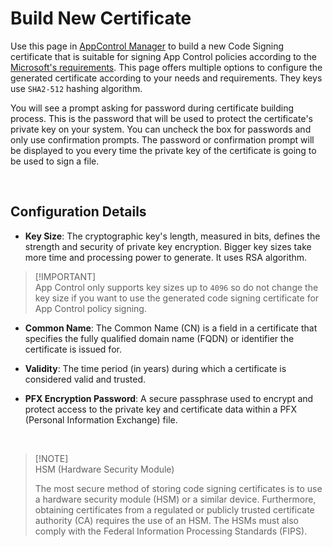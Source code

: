 # Build New Certificate

Use this page in [AppControl Manager](https://github.com/HotCakeX/Harden-Windows-Security/wiki/AppControl-Manager) to build a new Code Signing certificate that is suitable for signing App Control policies according to the [Microsoft's requirements](https://learn.microsoft.com/en-us/windows/security/application-security/application-control/app-control-for-business/deployment/use-signed-policies-to-protect-appcontrol-against-tampering). This page offers multiple options to configure the generated certificate according to your needs and requirements. They keys use `SHA2-512` hashing algorithm.

You will see a prompt asking for password during certificate building process. This is the password that will be used to protect the certificate's private key on your system. You can uncheck the box for passwords and only use confirmation prompts. The password or confirmation prompt will be displayed to you every time the private key of the certificate is going to be used to sign a file.

<br>

## Configuration Details

* **Key Size**: The cryptographic key's length, measured in bits, defines the strength and security of private key encryption. Bigger key sizes take more time and processing power to generate. It uses RSA algorithm.

> [!IMPORTANT]\
> App Control only supports key sizes up to `4096` so do not change the key size if you want to use the generated code signing certificate for App Control policy signing.

* **Common Name**: The Common Name (CN) is a field in a certificate that specifies the fully qualified domain name (FQDN) or identifier the certificate is issued for.

* **Validity**: The time period (in years) during which a certificate is considered valid and trusted.

* **PFX Encryption Password**: A secure passphrase used to encrypt and protect access to the private key and certificate data within a PFX (Personal Information Exchange) file.

<br>

> [!NOTE]\
>  HSM (Hardware Security Module)
>
> The most secure method of storing code signing certificates is to use a hardware security module (HSM) or a similar device. Furthermore, obtaining certificates from a regulated or publicly trusted certificate authority (CA) requires the use of an HSM. The HSMs must also comply with the Federal Information Processing Standards (FIPS).

<br>
